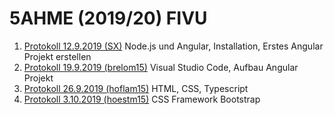 # 5AHME (2019/20) FIVU

1. [Protokoll 12.9.2019 (SX)](protokolle/protokoll_2019-09-12_sx.md)
   Node.js und Angular, Installation, Erstes Angular Projekt erstellen
1. [Protokoll 19.9.2019 (brelom15)](protokolle/protokoll_2019-09-19_brelom15.md)
   Visual Studio Code, Aufbau Angular Projekt
1. [Protokoll 26.9.2019 (hoflam15)](protokolle/protokoll_2019-09-26_hoflam15.md)
   HTML, CSS, Typescript
1. [Protokoll 3.10.2019 (hoestm15)](protokolle/protokoll_2019-10-03_hoestm15.md)
   CSS Framework Bootstrap



